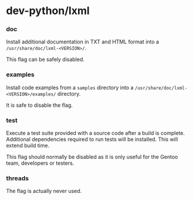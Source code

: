# dev-python/lxml
### doc
Install additional documentation in TXT and HTML format into a `/usr/share/doc/lxml-<VERSION>/`.

This flag can be safely disabled.

### examples
Install code examples from a `samples` directory into a `/usr/share/doc/lxml-<VERSION>/examples/` directory.

It is safe to disable the flag.

### test
Execute a test suite provided with a source code after a build is complete. Additional dependencies required to run tests will be installed. This will extend build time.

This flag should normally be disabled as it is only useful for the Gentoo team, developers or testers.

### threads
The flag is actually never used.
